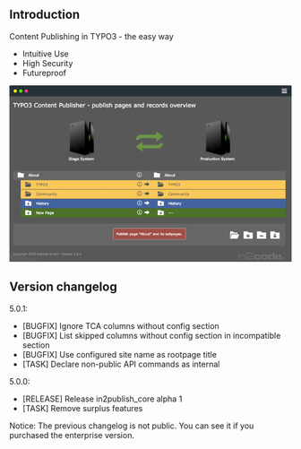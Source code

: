 ## Introduction

Content Publishing in TYPO3 - the easy way

- Intuitive Use
- High Security
- Futureproof

![Example overview module](Documentation/_img/index_publisher_screen.png) 

## Version changelog

5.0.1:

- [BUGFIX] Ignore TCA columns without config section
- [BUGFIX] List skipped columns without config section in incompatible section
- [BUGFIX] Use configured site name as rootpage title
- [TASK] Declare non-public API commands as internal

5.0.0:
- [RELEASE] Release in2publish_core alpha 1
- [TASK] Remove surplus features

Notice:
The previous changelog is not public. You can see it if you purchased the enterprise version.
